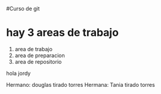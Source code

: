 #Curso de git

# hay 3 areas de trabajo
1. area de trabajo
2. area de preparacion
3. area de repositorio

hola jordy

Hermano: douglas tirado torres
Hermana: Tania tirado torres
